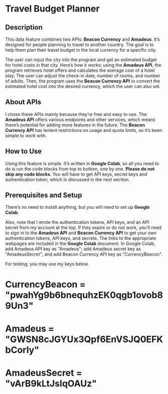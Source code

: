 # Travel Budget Planner

## Description
This data feature combines two APIs: **Beacon Currency** and **Amadeus**. It’s designed for people planning to travel to another country. The goal is to help them plan their travel budget in the local currency for a specific city.

The user can input the city into the program and get an estimated budget for hotel costs in that city. Here’s how it works: using the **Amadeus API**, the program retrieves hotel offers and calculates the average cost of a hotel stay. The user can adjust the check-in date, number of rooms, and number of adults. Then, the program uses the **Beacon Currency API** to convert the estimated hotel cost into the desired currency, which the user can also set.

## About APIs
I chose these APIs mainly because they’re free and easy to use. The **Amadeus API** offers various endpoints and other services, which means there’s potential for adding more features in the future. The **Beacon Currency API** has lenient restrictions on usage and quota limits, so it’s been simple to work with.

## How to Use
Using this feature is simple. It’s written in **Google Colab**, so all you need to do is run the code blocks from top to bottom, one by one. **Please do not skip any code blocks**. You will have to get API keys, secret keys and authentication token, which is discussed in the next section.

## Prerequisites and Setup
There’s no need to install anything, but you will need to set up **Google Colab**. 

Also, note that I wrote the authentication tokens, API keys, and an API secret from my account at the top. If they expire or do not work, you’ll need to sign in to the **Amadeus API** and **Beacon Currency API** to get your own authentication tokens, API keys, and secrets. The links to the appropriate webpages are included in the **Google Colab** document. In Google Colab, add Amadeus API key as "Amadeus"; add Amadeus secret key as "AmadeusSecret"; and add Beacon Currency API key as "CurrencyBeacon". 

For testing, you may use my keys below.

# CurrencyBeacon = "pwahYg9b6bnequhzEK0qgb1ovob89Un3"
# Amadeus = "GWSN8cJGYUx3Qpf6EnVSJQ0EFKbCorIy"
# AmadeusSecret = "vArB9kLtJsIqOAUz"

